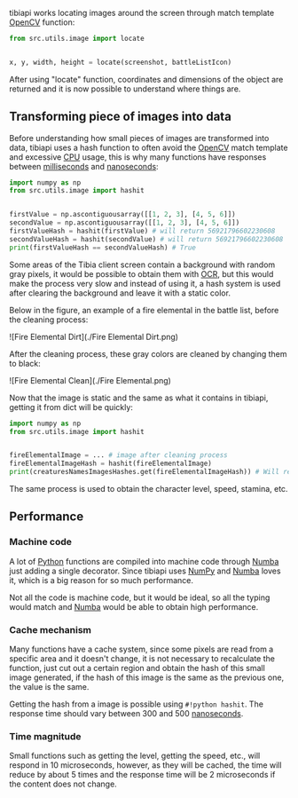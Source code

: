 tibiapi works locating images around the screen through match template [OpenCV](https://opencv.org) function:

```python
from src.utils.image import locate


x, y, width, height = locate(screenshot, battleListIcon)
```

After using "locate" function, coordinates and dimensions of the object are returned and it is now possible to understand where things are.

## Transforming piece of images into data

Before understanding how small pieces of images are transformed into data, tibiapi uses a hash function to often avoid the [OpenCV](https://opencv.org) match template and excessive [CPU](https://en.wikipedia.org/wiki/Central_processing_unit) usage, this is why many functions have responses between [milliseconds](https://simple.wikipedia.org/wiki/Millisecond) and [nanoseconds](https://en.wikipedia.org/wiki/Nanosecond):

```python
import numpy as np
from src.utils.image import hashit


firstValue = np.ascontiguousarray([[1, 2, 3], [4, 5, 6]])
secondValue = np.ascontiguousarray([[1, 2, 3], [4, 5, 6]])
firstValueHash = hashit(firstValue) # will return 56921796602230608
secondValueHash = hashit(secondValue) # will return 56921796602230608
print(firstValueHash == secondValueHash) # True
```

Some areas of the Tibia client screen contain a background with random gray pixels, it would be possible to obtain them with [OCR](https://en.wikipedia.org/wiki/Optical_character_recognition), but this would make the process very slow and instead of using it, a hash system is used after clearing the background and leave it with a static color.

Below in the figure, an example of a fire elemental in the battle list, before the cleaning process:

![Fire Elemental Dirt](./Fire Elemental Dirt.png)

After the cleaning process, these gray colors are cleaned by changing them to black:

![Fire Elemental Clean](./Fire Elemental.png)

Now that the image is static and the same as what it contains in tibiapi, getting it from dict will be quickly:

```python
import numpy as np
from src.utils.image import hashit


fireElementalImage = ... # image after cleaning process
fireElementalImageHash = hashit(fireElementalImage)
print(creaturesNamesImagesHashes.get(fireElementalImageHash)) # Will return 'Fire Elemental'
```

The same process is used to obtain the character level, speed, stamina, etc.

## Performance

### Machine code

A lot of [Python](https://www.python.org/downloads/release/python-3117) functions are compiled into machine code through [Numba](https://numba.readthedocs.io/en/stable/) just adding a single decorator. Since tibiapi uses [NumPy](https://numpy.org/doc/stable/) and [Numba](https://numba.readthedocs.io/en/stable/) loves it, which is a big reason for so much performance.

Not all the code is machine code, but it would be ideal, so all the typing would match and [Numba](https://numba.readthedocs.io/en/stable/) would be able to obtain high performance.

### Cache mechanism

Many functions have a cache system, since some pixels are read from a specific area and it doesn't change, it is not necessary to recalculate the function, just cut out a certain region and obtain the hash of this small image generated, if the hash of this image is the same as the previous one, the value is the same.

Getting the hash from a image is possible using `#!python hashit`. The response time should vary between 300 and 500 [nanoseconds](https://en.wikipedia.org/wiki/Nanosecond).

### Time magnitude

Small functions such as getting the level, getting the speed, etc., will respond in 10 microseconds, however, as they will be cached, the time will reduce by about 5 times and the response time will be 2 microseconds if the content does not change.
